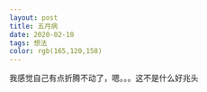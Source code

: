 ```yaml
---
layout: post
title: 五月病
date: 2020-02-10
tags: 想法
color: rgb(165,120,158)
---
```


我感觉自己有点折腾不动了，嗯。。。这不是什么好兆头
